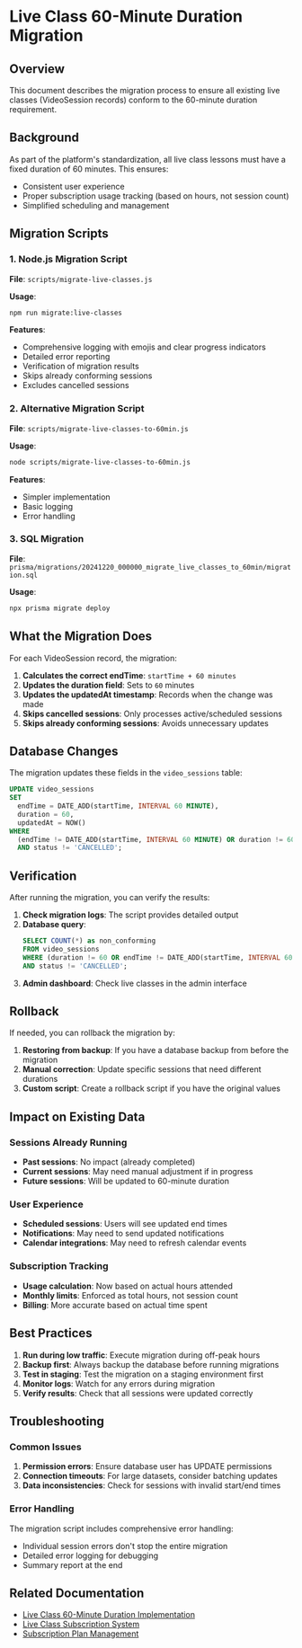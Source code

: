 # Live Class 60-Minute Duration Migration

## Overview

This document describes the migration process to ensure all existing live classes (VideoSession records) conform to the 60-minute duration requirement.

## Background

As part of the platform's standardization, all live class lessons must have a fixed duration of 60 minutes. This ensures:
- Consistent user experience
- Proper subscription usage tracking (based on hours, not session count)
- Simplified scheduling and management

## Migration Scripts

### 1. Node.js Migration Script

**File**: `scripts/migrate-live-classes.js`

**Usage**:
```bash
npm run migrate:live-classes
```

**Features**:
- Comprehensive logging with emojis and clear progress indicators
- Detailed error reporting
- Verification of migration results
- Skips already conforming sessions
- Excludes cancelled sessions

### 2. Alternative Migration Script

**File**: `scripts/migrate-live-classes-to-60min.js`

**Usage**:
```bash
node scripts/migrate-live-classes-to-60min.js
```

**Features**:
- Simpler implementation
- Basic logging
- Error handling

### 3. SQL Migration

**File**: `prisma/migrations/20241220_000000_migrate_live_classes_to_60min/migration.sql`

**Usage**:
```bash
npx prisma migrate deploy
```

## What the Migration Does

For each VideoSession record, the migration:

1. **Calculates the correct endTime**: `startTime + 60 minutes`
2. **Updates the duration field**: Sets to `60` minutes
3. **Updates the updatedAt timestamp**: Records when the change was made
4. **Skips cancelled sessions**: Only processes active/scheduled sessions
5. **Skips already conforming sessions**: Avoids unnecessary updates

## Database Changes

The migration updates these fields in the `video_sessions` table:

```sql
UPDATE video_sessions 
SET 
  endTime = DATE_ADD(startTime, INTERVAL 60 MINUTE),
  duration = 60,
  updatedAt = NOW()
WHERE 
  (endTime != DATE_ADD(startTime, INTERVAL 60 MINUTE) OR duration != 60)
  AND status != 'CANCELLED';
```

## Verification

After running the migration, you can verify the results:

1. **Check migration logs**: The script provides detailed output
2. **Database query**: 
   ```sql
   SELECT COUNT(*) as non_conforming 
   FROM video_sessions 
   WHERE (duration != 60 OR endTime != DATE_ADD(startTime, INTERVAL 60 MINUTE))
   AND status != 'CANCELLED';
   ```
3. **Admin dashboard**: Check live classes in the admin interface

## Rollback

If needed, you can rollback the migration by:

1. **Restoring from backup**: If you have a database backup from before the migration
2. **Manual correction**: Update specific sessions that need different durations
3. **Custom script**: Create a rollback script if you have the original values

## Impact on Existing Data

### Sessions Already Running
- **Past sessions**: No impact (already completed)
- **Current sessions**: May need manual adjustment if in progress
- **Future sessions**: Will be updated to 60-minute duration

### User Experience
- **Scheduled sessions**: Users will see updated end times
- **Notifications**: May need to send updated notifications
- **Calendar integrations**: May need to refresh calendar events

### Subscription Tracking
- **Usage calculation**: Now based on actual hours attended
- **Monthly limits**: Enforced as total hours, not session count
- **Billing**: More accurate based on actual time spent

## Best Practices

1. **Run during low traffic**: Execute migration during off-peak hours
2. **Backup first**: Always backup the database before running migrations
3. **Test in staging**: Test the migration on a staging environment first
4. **Monitor logs**: Watch for any errors during migration
5. **Verify results**: Check that all sessions were updated correctly

## Troubleshooting

### Common Issues

1. **Permission errors**: Ensure database user has UPDATE permissions
2. **Connection timeouts**: For large datasets, consider batching updates
3. **Data inconsistencies**: Check for sessions with invalid start/end times

### Error Handling

The migration script includes comprehensive error handling:
- Individual session errors don't stop the entire migration
- Detailed error logging for debugging
- Summary report at the end

## Related Documentation

- [Live Class 60-Minute Duration Implementation](./LIVE_CLASS_60_MINUTE_DURATION_IMPLEMENTATION.md)
- [Live Class Subscription System](./LIVE_CLASS_SUBSCRIPTION_SYSTEM.md)
- [Subscription Plan Management](./SUBSCRIPTION_PLAN_MANAGEMENT.md)
